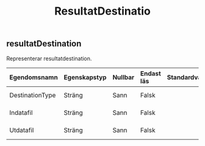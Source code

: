 ﻿---
title: ResultatDestinatio
second_title: Aspose.Cells Cloud Documen
type: docs
url: /sv/specification/model/resultdestination/
description: "Aspose.Cells Molnmodellspecifikation: ResultDestination. Hantera enkelt Excel och andra kalkylarksdokument med funktioner som att öppna, generera, redigera, dela, slå samman, jämföra och konvertera"
kwords: Excel, Office, Kalkylblad, Cloud REST API, ResultatDestination
weight: 50
---
## **resultatDestination**

 Representerar resultatdestination.

| Egendomsnamn| Egenskapstyp| Nullbar| Endast läs| Standardvärde| Beskrivning|
|:- |:- |:- |:- |:- |:- |
| DestinationType| Sträng| Sann| Falsk|| Representerar destinationsdatatyp.|
| Indatafil| Sträng| Sann| Falsk|| Representerar indatafil.|
| Utdatafil| Sträng| Sann| Falsk|| Representerar utdatafil.|

